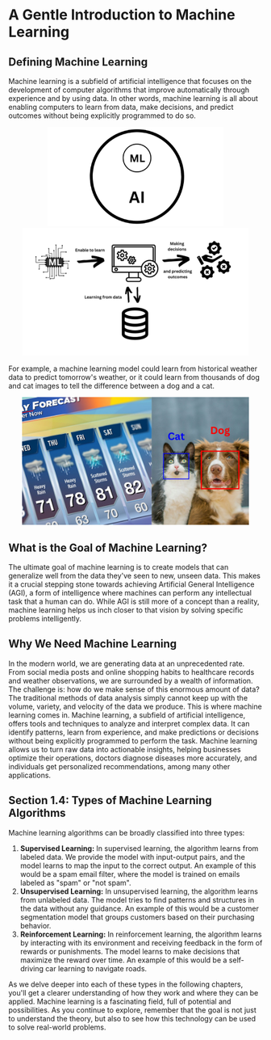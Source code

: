 # A Gentle Introduction to Machine Learning

## Defining Machine Learning
Machine learning is a subfield of artificial intelligence that focuses on the development of 
computer algorithms that improve automatically through experience and by using data. 
In other words, machine learning is all about enabling computers to learn from data, 
make decisions, and predict outcomes without being explicitly programmed to do so.

<p align="center">

<img src="/machine_learning_basic/ML-AI.jpg" alt="ML and AI" width="350"> 

<img src="/machine_learning_basic/ML2.jpg" alt="Machine learning" width="450">

</p>


For example, a machine learning model could learn from historical weather data to 
predict tomorrow's weather, or it could learn from thousands of dog and cat images 
to tell the difference between a dog and a cat.

<p align="center">
<img src="/machine_learning_basic/dog-cat.jpg" alt="dog and cat prediction" width="450">
</p>

## What is the Goal of Machine Learning?
The ultimate goal of machine learning is to create models that can generalize well from the data 
they've seen to new, unseen data. This makes it a crucial stepping stone towards achieving Artificial General Intelligence (AGI), 
a form of intelligence where machines can perform any intellectual task that a human can do. 
While AGI is still more of a concept than a reality, machine learning helps us inch closer to that vision 
by solving specific problems intelligently.

## Why We Need Machine Learning
In the modern world, we are generating data at an unprecedented rate. 
From social media posts and online shopping habits to healthcare records 
and weather observations, we are surrounded by a wealth of information. 
The challenge is: how do we make sense of this enormous amount of data? 
The traditional methods of data analysis simply cannot keep up with the volume, 
variety, and velocity of the data we produce.
This is where machine learning comes in. Machine learning, a subfield of 
artificial intelligence, offers tools and techniques to analyze and interpret 
complex data. It can identify patterns, learn from experience, and make predictions 
or decisions without being explicitly programmed to perform the task. 
Machine learning allows us to turn raw data into actionable insights, 
helping businesses optimize their operations, doctors diagnose diseases more accurately,
 and individuals get personalized recommendations, among many other applications.

## Section 1.4: Types of Machine Learning Algorithms
Machine learning algorithms can be broadly classified into three types:
1.	**Supervised Learning:** In supervised learning, the algorithm learns from labeled data. 
We provide the model with input-output pairs, and the model learns to map the input to 
the correct output. An example of this would be a spam email filter, where the model is 
trained on emails labeled as "spam" or "not spam".
2.	**Unsupervised Learning:** In unsupervised learning, the algorithm learns from unlabeled data.
 The model tries to find patterns and structures in the data without any guidance.
  An example of this would be a customer segmentation model that groups customers
   based on their purchasing behavior.
3.	**Reinforcement Learning:** In reinforcement learning, the algorithm learns by 
interacting with its environment and receiving feedback in the form of rewards or punishments.
 The model learns to make decisions that maximize the reward over time. 
 An example of this would be a self-driving car learning to navigate roads.
 
As we delve deeper into each of these types in the following chapters, you'll get a clearer understanding of how they work and where they can be applied. Machine learning is a fascinating field, full of potential and possibilities. As you continue to explore, remember that the goal is not just to understand the theory, but also to see how this technology can be used to solve real-world problems.
